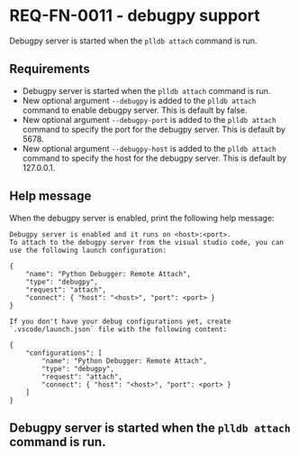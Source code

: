 # REQ-FN-0011 - debugpy support

Debugpy server is started when the `plldb attach` command is run.

## Requirements

- Debugpy server is started when the `plldb attach` command is run.
- New optional argument `--debugpy` is added to the `plldb attach` command to enable debugpy server. This is default by false.
- New optional argument `--debugpy-port` is added to the `plldb attach` command to specify the port for the debugpy server. This is default by 5678.
- New optional argument `--debugpy-host` is added to the `plldb attach` command to specify the host for the debugpy server. This is default by 127.0.0.1.

## Help message

When the debugpy server is enabled, print the following help message:

```
Debugpy server is enabled and it runs on <host>:<port>.
To attach to the debugpy server from the visual studio code, you can use the following launch configuration:

{
    "name": "Python Debugger: Remote Attach",
    "type": "debugpy",
    "request": "attach",
    "connect": { "host": "<host>", "port": <port> }
}

If you don't have your debug configurations yet, create `.vscode/launch.json` file with the following content:

{
    "configurations": [
        "name": "Python Debugger: Remote Attach",
        "type": "debugpy",
        "request": "attach",
        "connect": { "host": "<host>", "port": <port> }
    ]
}
```

## Debugpy server is started when the `plldb attach` command is run.
